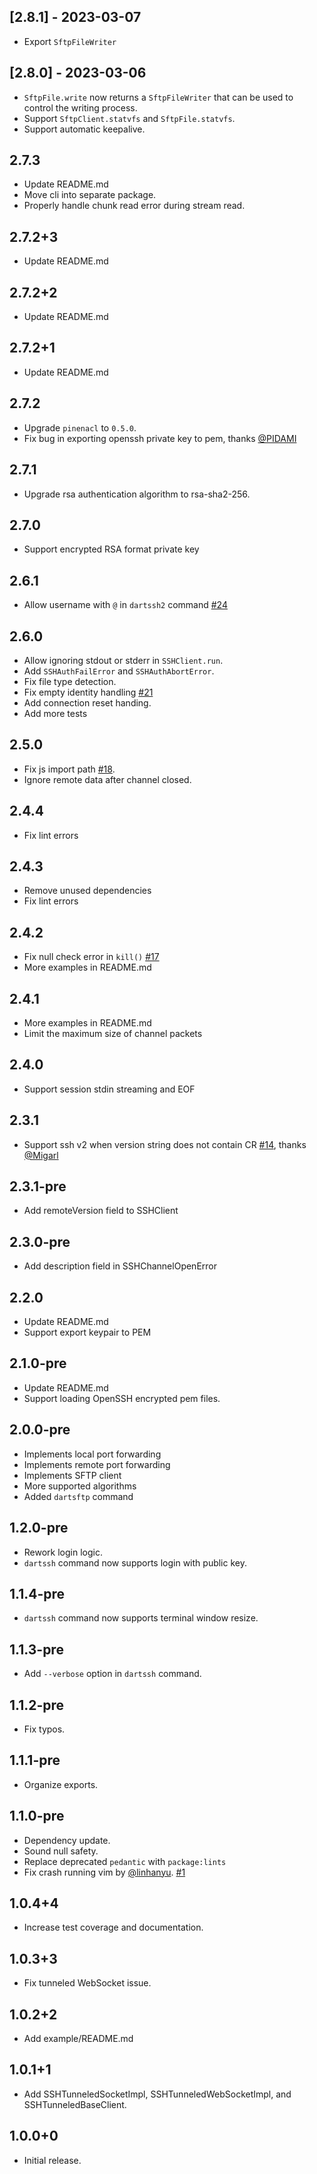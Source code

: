 ## [2.8.1] - 2023-03-07
- Export `SftpFileWriter`
## [2.8.0] - 2023-03-06
- `SftpFile.write` now returns a `SftpFileWriter` that can be used to control
  the writing process.
- Support `SftpClient.statvfs` and `SftpFile.statvfs`.
- Support automatic keepalive.

## 2.7.3
- Update README.md
- Move cli into separate package.
- Properly handle chunk read error during stream read.

## 2.7.2+3
- Update README.md

## 2.7.2+2
- Update README.md

## 2.7.2+1
- Update README.md

## 2.7.2
- Upgrade `pinenacl` to `0.5.0`.
- Fix bug in exporting openssh private key to pem, thanks [@PIDAMI]

## 2.7.1
- Upgrade rsa authentication algorithm to rsa-sha2-256.

## 2.7.0
- Support encrypted RSA format private key

## 2.6.1
- Allow username with `@` in `dartssh2` command [#24]

## 2.6.0
- Allow ignoring stdout or stderr in `SSHClient.run`.
- Add `SSHAuthFailError` and `SSHAuthAbortError`.
- Fix file type detection.
- Fix empty identity handling [#21]
- Add connection reset handing.
- Add more tests

## 2.5.0
- Fix js import path [#18].
- Ignore remote data after channel closed.

## 2.4.4
- Fix lint errors

## 2.4.3
- Remove unused dependencies
- Fix lint errors

## 2.4.2
- Fix null check error in `kill()` [#17]
- More examples in README.md
## 2.4.1
- More examples in README.md
- Limit the maximum size of channel packets

## 2.4.0
- Support session stdin streaming and EOF

## 2.3.1
- Support ssh v2 when version string does not contain CR [#14], thanks [@Migarl]

## 2.3.1-pre
- Add remoteVersion field to SSHClient

## 2.3.0-pre
- Add description field in SSHChannelOpenError

## 2.2.0
- Update README.md
- Support export keypair to PEM

## 2.1.0-pre
- Update README.md
- Support loading OpenSSH encrypted pem files.

## 2.0.0-pre
- Implements local port forwarding
- Implements remote port forwarding
- Implements SFTP client
- More supported algorithms
- Added `dartsftp` command

## 1.2.0-pre

- Rework login logic.
- `dartssh` command now supports login with public key.

## 1.1.4-pre

- `dartssh` command now supports terminal window resize.

## 1.1.3-pre

- Add `--verbose` option in `dartssh` command.

## 1.1.2-pre

- Fix typos.

## 1.1.1-pre

- Organize exports.
## 1.1.0-pre

- Dependency update.
- Sound null safety.
- Replace deprecated `pedantic` with `package:lints`
- Fix crash running vim by [@linhanyu].  [#1]

## 1.0.4+4

- Increase test coverage and documentation.

## 1.0.3+3

- Fix tunneled WebSocket issue.

## 1.0.2+2

- Add example/README.md

## 1.0.1+1

- Add SSHTunneledSocketImpl, SSHTunneledWebSocketImpl, and SSHTunneledBaseClient.

## 1.0.0+0

- Initial release.

[#24]: https://github.com/TerminalStudio/dartssh2/issues/24
[#21]: https://github.com/TerminalStudio/dartssh2/issues/21
[#18]: https://github.com/TerminalStudio/dartssh2/issues/18
[#17]: https://github.com/TerminalStudio/dartssh2/issues/17
[#14]: https://github.com/TerminalStudio/dartssh2/pull/14
[#1]: https://github.com/TerminalStudio/dartssh/pull/1/files

[@linhanyu]: https://github.com/linhanyu
[@Migarl]: https://github.com/Migarl
[@PIDAMI]: https://github.com/PIDAMI